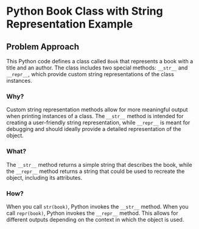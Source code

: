 # Python Book Class with String Representation Example

<div class="content">

## Problem Approach

This Python code defines a class called `Book` that represents a book with a title and an author. The class includes two special methods: `__str__` and `__repr__`, which provide custom string representations of the class instances.

### Why?

Custom string representation methods allow for more meaningful output when printing instances of a class. The `__str__` method is intended for creating a user-friendly string representation, while `__repr__` is meant for debugging and should ideally provide a detailed representation of the object.

### What?

The `__str__` method returns a simple string that describes the book, while the `__repr__` method returns a string that could be used to recreate the object, including its attributes.

### How?

When you call `str(book)`, Python invokes the `__str__` method. When you call `repr(book)`, Python invokes the `__repr__` method. This allows for different outputs depending on the context in which the object is used.
